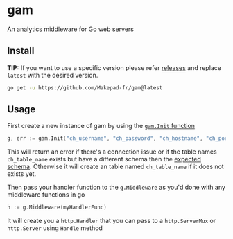 # gam

An analytics middleware for Go web servers

## Install


**TIP:** If you want to use a specific version please refer [releases](https://github.com/Makepad-fr/gam/releases) and replace `latest` with the desired version.

```bash
go get -u https://github.com/Makepad-fr/gam@latest
```

## Usage

First create a new instance of gam by using the [`gam.Init` function](https://pkg.go.dev/github.com/Makepad-fr/gam#Init)

```go
g, err := gam.Init("ch_username", "ch_password", "ch_hostname", "ch_port", "ch_database_name", "ch_table_name", true, true)
```

This will return an error if there's a connection issue or if the table names `ch_table_name` exists but have a different schema then the [expected schema](https://github.com/Makepad-fr/gam/blob/v1.0.0-rc5/db.go#L11-L45). Otherwise it will create an table named `ch_table_name` if it does not exists yet.

Then pass your handler function to the `g.Middleware` as you'd done with any middleware functions in go

```go
h := g.Middleware(myHandlerFunc)
```

It will create you a `http.Handler` that you can pass to a `http.ServerMux` or `http.Server` using `Handle` method



